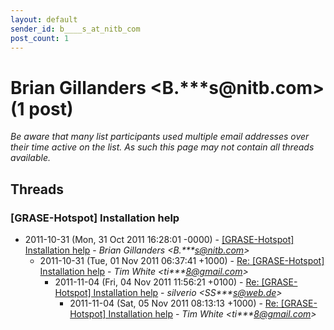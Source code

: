 ```yaml
---
layout: default
sender_id: b____s_at_nitb_com
post_count: 1
---
```


# Brian Gillanders <B.***s<span>@</span>nitb.com> (1 post)

_Be aware that many list participants used multiple email addresses over their time active on the list. As such this page may not contain all threads available._

## Threads

### [GRASE-Hotspot] Installation help
+ 2011-10-31 (Mon, 31 Oct 2011 16:28:01 -0000) - [[GRASE-Hotspot] Installation help](/archive/2011/10/67b4795885d45edc95606df001be3400af841ea7bc08a48ff881c64c4a31afb7) - _Brian Gillanders \<B.***s@nitb.com\>_
  + 2011-10-31 (Tue, 01 Nov 2011 06:37:41 +1000) - [Re: [GRASE-Hotspot] Installation help](/archive/2011/10/b3a678d482012b8cc46eb068977c7e35f2ccf0b61851a5e31946caa4d6084c4d) - _Tim White \<ti***8@gmail.com\>_
    + 2011-11-04 (Fri, 04 Nov 2011 11:56:21 +0100) - [Re: [GRASE-Hotspot] Installation help](/archive/2011/11/de0037aa5cd622c8fafc7811ddf2bd87a5348632ac9d606f747fd55cbc95763a) - _silverio \<SS***s@web.de\>_
      + 2011-11-04 (Sat, 05 Nov 2011 08:13:13 +1000) - [Re: [GRASE-Hotspot] Installation help](/archive/2011/11/96a6d7ccef1ade661877ada68d14b64a90d6e5c76469b25d0a74a7e6ab753a14) - _Tim White \<ti***8@gmail.com\>_

